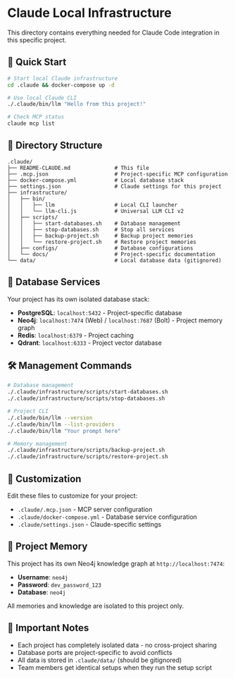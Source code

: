 # Claude Local Infrastructure

This directory contains everything needed for Claude Code integration in this specific project.

## 🚀 Quick Start

```bash
# Start local Claude infrastructure
cd .claude && docker-compose up -d

# Use local Claude CLI
./.claude/bin/llm "Hello from this project!"

# Check MCP status
claude mcp list
```

## 📁 Directory Structure

```
.claude/
├── README-CLAUDE.md              # This file
├── .mcp.json                     # Project-specific MCP configuration
├── docker-compose.yml            # Local database stack
├── settings.json                 # Claude settings for this project
├── infrastructure/
│   ├── bin/
│   │   ├── llm                   # Local CLI launcher
│   │   └── llm-cli.js            # Universal LLM CLI v2
│   ├── scripts/
│   │   ├── start-databases.sh    # Database management
│   │   ├── stop-databases.sh     # Stop all services
│   │   ├── backup-project.sh     # Backup project memories
│   │   └── restore-project.sh    # Restore project memories
│   ├── configs/                  # Database configurations
│   └── docs/                     # Project-specific documentation
└── data/                         # Local database data (gitignored)
```

## 🐳 Database Services

Your project has its own isolated database stack:

- **PostgreSQL**: `localhost:5432` - Project-specific database
- **Neo4j**: `localhost:7474` (Web) / `localhost:7687` (Bolt) - Project memory graph
- **Redis**: `localhost:6379` - Project caching
- **Qdrant**: `localhost:6333` - Project vector database

## 🛠️ Management Commands

```bash
# Database management
./.claude/infrastructure/scripts/start-databases.sh
./.claude/infrastructure/scripts/stop-databases.sh

# Project CLI
./.claude/bin/llm --version
./.claude/bin/llm --list-providers
./.claude/bin/llm "Your prompt here"

# Memory management
./.claude/infrastructure/scripts/backup-project.sh
./.claude/infrastructure/scripts/restore-project.sh
```

## 🔧 Customization

Edit these files to customize for your project:
- `.claude/.mcp.json` - MCP server configuration
- `.claude/docker-compose.yml` - Database service configuration  
- `.claude/settings.json` - Claude-specific settings

## 🧠 Project Memory

This project has its own Neo4j knowledge graph at `http://localhost:7474`:
- **Username**: `neo4j`
- **Password**: `dev_password_123`
- **Database**: `neo4j`

All memories and knowledge are isolated to this project only.

## 🚨 Important Notes

- Each project has completely isolated data - no cross-project sharing
- Database ports are project-specific to avoid conflicts
- All data is stored in `.claude/data/` (should be gitignored)
- Team members get identical setups when they run the setup script